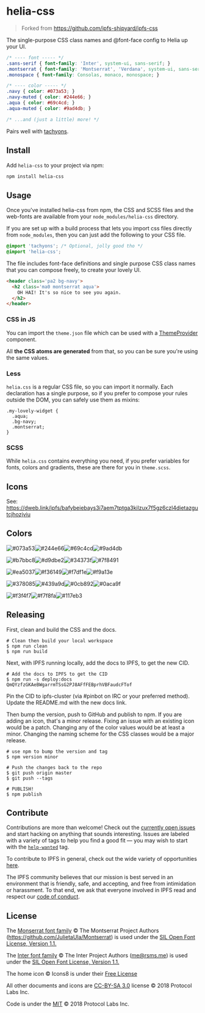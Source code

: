 # helia-css

> Forked from https://github.com/ipfs-shipyard/ipfs-css

The single-purpose CSS class names and @font-face config to Helia up your UI.

```css
/* ---- font ----- */
.sans-serif { font-family: 'Inter', system-ui, sans-serif; }
.montserrat { font-family: 'Montserrat', 'Verdana', system-ui, sans-serif; }
.monospace { font-family: Consolas, monaco, monospace; }

/* ---- color ----- */
.navy { color: #073a53; }
.navy-muted { color: #244e66; }
.aqua { color: #69c4cd; }
.aqua-muted { color: #9ad4db; }

/* ...and (just a little) more! */
```

Pairs well with [tachyons].

## Install

Add `helia-css` to your project via npm:

```sh
npm install helia-css
```

## Usage

Once you've installed helia-css from npm, the CSS and SCSS files and the web-fonts are available from your `node_modules/helia-css` directory.

If you are set up with a build process that lets you import css files directly from `node_modules`, then you can just add the following to your CSS file.

```css
@import 'tachyons'; /* Optional, jolly good tho */
@import 'helia-css';
```

The file includes font-face definitions and single purpose CSS class names that you can compose freely, to create your lovely UI.

```html
<header class='pa2 bg-navy'>
  <h2 class='ma0 montserrat aqua'>
    OH HAI! It's so nice to see you again.
  </h2>
</header>
```

### CSS in JS

You can import the `theme.json` file which can be used with a [ThemeProvider] component.

All **the CSS atoms are generated** from that, so you can be sure you're using the same values.

### Less

`helia.css` is a regular CSS file, so you can import it normally. Each declaration has a single purpose, so if you prefer to compose your rules outside the DOM, you can safely use them as mixins:

```less
.my-lovely-widget {
  .aqua;
  .bg-navy;
  .montserrat;
}
```

### SCSS

While `helia.css` contains everything you need, if you prefer variables for fonts, colors and gradients, these are there for you in `theme.scss`.

## Icons

See: https://dweb.link/ipfs/bafybeiebays3i7aem7tptga3kilzux7f5gz6czl4dietazgutcjhozjviu

## Colors

<img title='#073a53' src='https://swatch.now.sh?color=%23073a53&name=navy' /><img title='#244e66' src='https://swatch.now.sh?color=%23244e66&name=navy-muted' /><img title='#69c4cd' src='https://swatch.now.sh?color=%2369c4cd&name=aqua' /><img title='#9ad4db' src='https://swatch.now.sh?color=%239ad4db&name=aqua-muted' />

<img title='#b7bbc8' src='https://swatch.now.sh?color=%23b7bbc8&name=gray' /><img title='#d9dbe2' src='https://swatch.now.sh?color=%23d9dbe2&name=gray-muted' /><img title='#34373f' src='https://swatch.now.sh?color=%2334373f&name=charcoal' /><img title='#7f8491' src='https://swatch.now.sh?color=%237f8491&name=charcoal-muted' />

<img title='#ea5037' src='https://swatch.now.sh?color=%23ea5037&name=red' /><img title='#f36149' src='https://swatch.now.sh?color=%23f36149&name=red-muted' /><img title='#f7df1e' src='https://swatch.now.sh?color=%23f7df1e&name=yellow' /><img title='#f9a13e' src='https://swatch.now.sh?color=%23f9a13e&name=yellow-muted' />

<img title='#378085' src='https://swatch.now.sh?color=%23378085&name=teal' /><img title='#439a9d' src='https://swatch.now.sh?color=%23439a9d&name=teal-muted' /><img title='#0cb892' src='https://swatch.now.sh?color=%230cb892&name=green' /><img title='#0aca9f' src='https://swatch.now.sh?color=%230aca9f&name=green-muted' />

<img title='#f3f4f7' src='https://swatch.now.sh?color=%23f3f4f7&name=snow' /><img title='#f7f8fa' src='https://swatch.now.sh?color=%23f7f8fa&name=snow-muted' /><img title='#117eb3' src='https://swatch.now.sh?color=%23117eb3&name=link' />

## Releasing

First, clean and build the CSS and the docs.

```console
# Clean then build your local workspace
$ npm run clean
$ npm run build
```

Next, with IPFS running locally, add the docs to IPFS, to get the new CID.

```console
# Add the docs to IPFS to get the CID
$ npm run -s deploy:docs
QmQYzfzGKAeBWgarrmTSsG2PJ8AFfFEBprhVBFaudcFTof
```

Pin the CID to ipfs-cluster (via #pinbot on IRC or your preferred method). Update the README.md with the new docs link.

Then bump the version, push to GitHub and publish to npm. If you are adding an icon, that's a minor release. Fixing an issue with an existing icon would be a patch. Changing any of the color values would be at least a minor. Changing the naming scheme for the CSS classes would be a major release.

```console
# use npm to bump the version and tag
$ npm version minor

# Push the changes back to the repo
$ git push origin master
$ git push --tags

# PUBLISH!
$ npm publish
```

## Contribute

Contributions are more than welcome! Check out the [currently open issues](https://github.com/ipfs-shipyard/helia-css/issues) and start hacking on anything that sounds interesting. Issues are labeled with a variety of tags to help you find a good fit — you may wish to start with the [`help-wanted`](https://github.com/ipfs-shipyard/ipfs-share-files/issues?q=is%3Aissue+is%3Aopen+label%3A%22help+wanted%22) tag.

To contribute to IPFS in general, check out the wide variety of opportunities [here](https://docs.ipfs.io/community/contribute/ways-to-contribute).

The IPFS community believes that our mission is best served in an environment that is friendly, safe, and accepting, and free from intimidation or harassment. To that end, we ask that everyone involved in IPFS read and respect our [code of conduct](https://github.com/ipfs/community/blob/master/code-of-conduct.md).

## License

The [Monserrat font family](https://github.com/JulietaUla/Montserrat) © The Montserrat Project Authors (https://github.com/JulietaUla/Montserrat) is used under the [SIL Open Font License, Version 1.1.](https://github.com/JulietaUla/Montserrat/blob/21047be7ebcae5e71328358fcf20566cb85383ec/OFL.txt)

The [Inter font family](https://github.com/rsms/inter/blob/master/LICENSE.txt) © The Inter Project Authors (me@rsms.me) is used under the [SIL Open Font License, Version 1.1.](https://github.com/rsms/inter/blob/fa8a99377e8d51d6c0721a4b4c96d91911399dcf/LICENSE.txt)

The home icon © Icons8 is under their [Free License](https://icons8.com/license)

All other documents and icons are [CC-BY-SA 3.0] license © 2018 Protocol Labs Inc.

Code is under the [MIT](./LICENSE) © 2018 Protocol Labs Inc.

[ipfs.io]: https://ipfs.io
[tachyons]: http://tachyons.io
[CC-BY-SA 3.0]: https://ipfs.io/ipfs/QmVreNvKsQmQZ83T86cWSjPu2vR3yZHGPm5jnxFuunEB9u
[ThemeProvider]: https://glamorous.rocks/advanced/#theming
